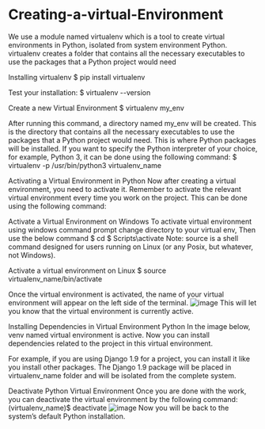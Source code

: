 # Creating-a-virtual-Environment
We use a module named virtualenv which is a tool to create virtual environments in Python, isolated from system environment Python.
virtualenv creates a folder that contains all the necessary executables to use the packages that a Python project would need

Installing virtualenv
$ pip install virtualenv

Test your installation:
$ virtualenv --version

Create a new Virtual Environment
$ virtualenv my_env

After running this command, a directory named my_env will be created. This is the directory that contains all the necessary executables to use the packages that a Python project would need.
This is where Python packages will be installed. If you want to specify the Python interpreter of your choice, for example, Python 3, it can be done using the following command:
$ virtualenv -p /usr/bin/python3 virtualenv_name

Activating a Virtual Environment in Python
Now after creating a virtual environment, you need to activate it. Remember to activate the relevant virtual environment every time you work on the project. This can be done using the following command:

Activate a Virtual Environment on Windows
To activate virtual environment using windows command prompt change directory to your virtual env, Then use the below command
$ cd <envname>
$ Scripts\activate 
Note: source is a shell command designed for users running on Linux (or any Posix, but whatever, not Windows).

Activate a virtual environment on Linux
$ source virtualenv_name/bin/activate

Once the virtual environment is activated, the name of your virtual environment will appear on the left side of the terminal.
![image](https://github.com/the-faaz/Creating-a-virtual-Environment/assets/161277809/410ec6cb-c6ec-4cea-8e03-8550bf385118)
This will let you know that the virtual environment is currently active.

Installing Dependencies in Virtual Environment Python
In the image below, venv named virtual environment is active. Now you can install dependencies related to the project in this virtual environment.

For example, if you are using Django 1.9 for a project, you can install it like you install other packages.
The Django 1.9 package will be placed in virtualenv_name folder and will be isolated from the complete system.

Deactivate Python Virtual Environment
Once you are done with the work, you can deactivate the virtual environment by the following command:
(virtualenv_name)$ deactivate
![image](https://github.com/the-faaz/Creating-a-virtual-Environment/assets/161277809/a5247a05-3e9f-4b8c-bcb1-3a59f0f884ca)
Now you will be back to the system’s default Python installation.
